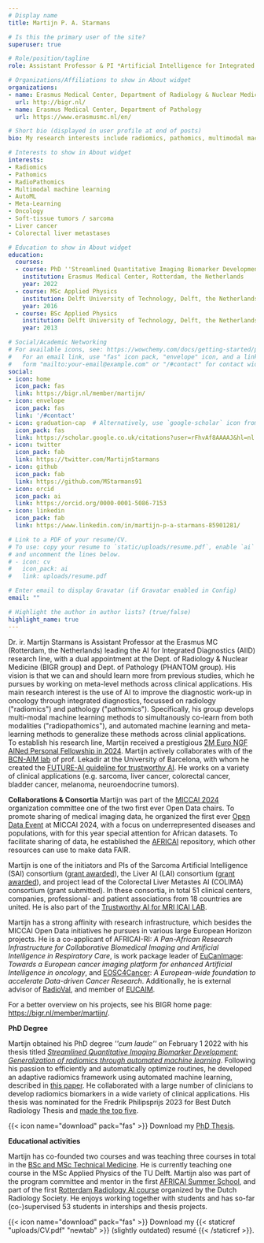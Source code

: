 ```yaml
---
# Display name
title: Martijn P. A. Starmans

# Is this the primary user of the site?
superuser: true

# Role/position/tagline
role: Assistant Professor & PI *Artificial Intelligence for Integrated Diagnostics (AIID) focused on Medical Imaging in Oncology*

# Organizations/Affiliations to show in About widget
organizations:
- name: Erasmus Medical Center, Department of Radiology & Nuclear Medicine
  url: http://bigr.nl/
- name: Erasmus Medical Center, Department of Pathology
  url: https://www.erasmusmc.nl/en/

# Short bio (displayed in user profile at end of posts)
bio: My research interests include radiomics, pathomics, multimodal machine-learning, AutoML, and meta-learning.

# Interests to show in About widget
interests:
- Radiomics
- Pathomics
- RadioPathomics
- Multimodal machine learning
- AutoML
- Meta-Learning
- Oncology
- Soft-tissue tumors / sarcoma
- Liver cancer
- Colorectal liver metastases

# Education to show in About widget
education:
  courses:
  - course: PhD ''Streamlined Quantitative Imaging Biomarker Development'' ("cum laude")
    institution: Erasmus Medical Center, Rotterdam, the Netherlands
    year: 2022
  - course: MSc Applied Physics
    institution: Delft University of Technology, Delft, the Netherlands
    year: 2016
  - course: BSc Applied Physics
    institution: Delft University of Technology, Delft, the Netherlands
    year: 2013

# Social/Academic Networking
# For available icons, see: https://wowchemy.com/docs/getting-started/page-builder/#icons
#   For an email link, use "fas" icon pack, "envelope" icon, and a link in the
#   form "mailto:your-email@example.com" or "/#contact" for contact widget.
social:
- icon: home
  icon_pack: fas
  link: https://bigr.nl/member/martijn/
- icon: envelope
  icon_pack: fas
  link: '/#contact'
- icon: graduation-cap  # Alternatively, use `google-scholar` icon from `ai` icon pack
  icon_pack: fas
  link: https://scholar.google.co.uk/citations?user=rFhvAf8AAAAJ&hl=nl
- icon: twitter
  icon_pack: fab
  link: https://twitter.com/MartijnStarmans
- icon: github
  icon_pack: fab
  link: https://github.com/MStarmans91
- icon: orcid
  icon_pack: ai
  link: https://orcid.org/0000-0001-5086-7153
- icon: linkedin
  icon_pack: fab
  link: https://www.linkedin.com/in/martijn-p-a-starmans-85901281/

# Link to a PDF of your resume/CV.
# To use: copy your resume to `static/uploads/resume.pdf`, enable `ai` icons in `params.toml`,
# and uncomment the lines below.
# - icon: cv
#   icon_pack: ai
#   link: uploads/resume.pdf

# Enter email to display Gravatar (if Gravatar enabled in Config)
email: ""

# Highlight the author in author lists? (true/false)
highlight_name: true
---
```


Dr. ir. Martijn Starmans is Assistant Professor at the Erasmus MC (Rotterdam, the Netherlands) leading the AI for Integrated Diagnostics (AIID) research line, with a dual appointment at the Dept. of Radiology & Nuclear Medicine (BIGR group) and Dept. of Pathology (PHANTOM group). His vision is that we can and should learn more from previous studies, which he pursues by working on meta-level methods across clinical applications. His main research interest is the use of AI to improve the diagnostic work-up in oncology through integrated diagnostics, focussed on radiology ("radiomics") and pathology ("pathomics"). Specifically, his group develops multi-modal machine learning methods to simultanously co-learn from both modalities ("radiopathomics"), and automated machine learning and meta-learning methods to generalize these methods across clinial applications. To establish his research line, Martijn received a prestigious [2M Euro NGF AINed Personal Fellowship in 2024](https://amazingerasmusmc.com/radiology/ai-talent-combines-separate-worlds-of-radiology-and-pathology/). Martijn actively collaborates with of the [BCN-AIM lab](https://www.bcn-aim.org/) of prof. Lekadir at the University of Barcelona, with whom he created the [FUTURE-AI guideline for trustworthy AI](ToDo). He works on a variety of clinical applications (e.g. sarcoma, liver cancer, colorectal cancer, bladder cancer, melanoma, neuroendocrine tumors). 

**Collaborations & Consortia**
Martijn was part of the [MICCAI 2024](https://conferences.miccai.org/2024/en/default.asp) organization committee one of the two first ever Open Data chairs. To promote sharing of medical imaging data, he organized the first ever [Open Data Event](https://conferences.miccai.org/2024/en/OPEN-DATA.html) at MICCAI 2024, with a focus on underrepresented diseases and populations, with for this year special attention for African datasets. To facilitate sharing of data, he established the [AFRICAI](https://zenodo.org/doi/10.5281/zenodo.10816768) repository, which other resources can use to make data FAIR.

Martijn is one of the initiators and PIs of the Sarcoma Artificial Intelligence (SAI) consortium ([grant awarded](https://www.hanarthfonds.nl/en/stefan-klein)), the Liver AI (LAI) consortium ([grant awarded](https://www.nwo.nl/en/news/seven-application-oriented-projects-can-start-through-open-technology-programme)), and project lead of the Colorectal Liver Metastes AI (COLIMA) consortium (grant submitted). In these consortia, in total 51 clinical centers, companies, professional- and patient associations from 18 countries are united. He is also part of the [Trustworthy AI for MRI ICAI LAB](https://icai.ai/icai-labs/trustworthy-ai-for-mri/).

Martijn has a strong affinity with research infrastructure, which besides the MICCAI Open Data initiatives he pursues in various large European Horizon projects. He is a co-applicant of  AFRICAI-RI: *A Pan-African Research Infrastructure for Collaborative Biomedical Imaging and Artificial Intelligence in
Respiratory Care*, is work package leader of [EuCanImage](https://eucanimage.eu/): *Towards a European cancer imaging platform for enhanced Artificial Intelligence in oncology*, and [EOSC4Cancer](https://EOSC4Cancer.eu/): *A European-wide foundation to accelerate Data-driven Cancer Research*. Additionally, he is external advisor of [RadioVal](https://radioval.eu/), and member of [EUCAIM](https://EUCAIM.eu/).


For a better overview on his projects, see his BIGR home page: https://bigr.nl/member/martijn/. 

**PhD Degree**

Martijn obtained his PhD degree *''cum laude''* on February 1 2022 with his thesis titled *[Streamlined Quantitative Imaging Biomarker Development: Generalization of radiomics through automated machine learning](https://repub.eur.nl/pub/137089/thesis-MPA-Starmans-embargo-version-61c5831509bd6.pdf)*. Following his passion to efficiently and automatically optimize routines, he developed an adaptive radiomics framework using automated machine learning, described in [this paper](https://arxiv.org/abs/2108.08618). He collaborated with a large number of clinicians to develop radiomics biomarkers in a wide variety of clinical applications. His thesis was nominated for the Fredrik Philipsprijs 2023 for Best Dutch Radiology Thesis and [made the top five](https://radiologen.nl/system/files/bestanden/publicaties/nvvr_mr_28.1_web_pag_17.pdf).

{{< icon name="download" pack="fas" >}} Download my [PhD Thesis](https://repub.eur.nl/pub/137089/thesis-MPA-Starmans-embargo-version-61c5831509bd6.pdf).

**Educational activities**

Martijn has co-founded two courses and was teaching three courses in total in the [BSc and MSc Technical Medicine](https://www.tudelft.nl/onderwijs/opleidingen/masters/technical-medicine/msc-technical-medicine). He is currently teaching one course in the MSc Applied Physics of the TU Delft. Martijn also was part of the program committee and mentor in the first [AFRICAI Summer School](https://africai.org/summer-school/), and part of the first [Rotterdam Radiology AI course](https://www.rrai.nl/) organized by the Dutch Radiology Society. He enjoys working together with students and has so-far (co-)supervised 53 students in interships and thesis projects.

{{< icon name="download" pack="fas" >}} Download my {{< staticref "uploads/CV.pdf" "newtab" >}} (slightly outdated) resumé {{< /staticref >}}.
